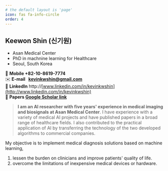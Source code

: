 ```yaml
---
# the default layout is 'page'
icon: fas fa-info-circle
order: 4
---
```


<!-- > Add Markdown syntax content to file `_tabs/about.md`{: .filepath } and it will show up on this page.
{: .prompt-tip }
 -->

## **Keewon Shin (신기원)**
- Asan Medical Center
- PhD in machnine learning for Healthcare
- Seoul, South Korea

📲 **Mobile    +82-10-8619-7774** </br>
✉️ **E-mail      [kevinkwshin@gmail.com](mailto:kevinkwshin@gmail.com)** </br>
🔗 **LinkedIn**  http://[www.linkedin.com/in/kevinkwshin](http://www.linkedin.com/in/kevinkwshin) </br>
📜 **Papers     [Google Scholar link](https://scholar.google.com/citations?user=prJCNYoAAAAJ&hl=en)** 


> **I am an AI researcher with five years' experience in medical imaging and biosignals at Asan Medical Center**. I have experience with a variety of medical AI projects and have published papers in a broad range of healthcare fields. I also contributed to the practical application of AI by transferring the technology of the two developed algorithms to commercial companies.

My objective is to implement medical diagnosis solutions based on machine learning,
1) lessen the burden on clinicians and improve patients' quality of life.
2) overcome the limitations of inexpensive medical devices or hardware.
